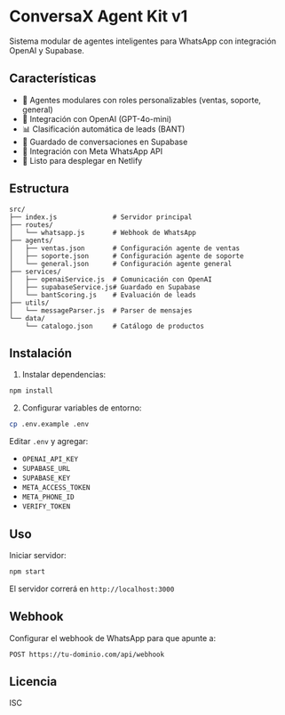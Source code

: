 # ConversaX Agent Kit v1

Sistema modular de agentes inteligentes para WhatsApp con integración OpenAI y Supabase.

## Características

- 🤖 Agentes modulares con roles personalizables (ventas, soporte, general)
- 🧠 Integración con OpenAI (GPT-4o-mini)
- 📊 Clasificación automática de leads (BANT)
- 💾 Guardado de conversaciones en Supabase
- 📱 Integración con Meta WhatsApp API
- 🚀 Listo para desplegar en Netlify

## Estructura

```
src/
├── index.js              # Servidor principal
├── routes/
│   └── whatsapp.js       # Webhook de WhatsApp
├── agents/
│   ├── ventas.json       # Configuración agente de ventas
│   ├── soporte.json      # Configuración agente de soporte
│   └── general.json      # Configuración agente general
├── services/
│   ├── openaiService.js  # Comunicación con OpenAI
│   ├── supabaseService.js# Guardado en Supabase
│   └── bantScoring.js    # Evaluación de leads
├── utils/
│   └── messageParser.js  # Parser de mensajes
└── data/
    └── catalogo.json     # Catálogo de productos
```

## Instalación

1. Instalar dependencias:
```bash
npm install
```

2. Configurar variables de entorno:
```bash
cp .env.example .env
```

Editar `.env` y agregar:
- `OPENAI_API_KEY`
- `SUPABASE_URL`
- `SUPABASE_KEY`
- `META_ACCESS_TOKEN`
- `META_PHONE_ID`
- `VERIFY_TOKEN`

## Uso

Iniciar servidor:
```bash
npm start
```

El servidor correrá en `http://localhost:3000`

## Webhook

Configurar el webhook de WhatsApp para que apunte a:
```
POST https://tu-dominio.com/api/webhook
```

## Licencia

ISC
